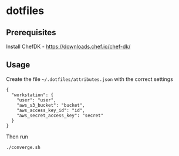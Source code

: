 dotfiles
========

Prerequisites
-------------

Install ChefDK - https://downloads.chef.io/chef-dk/

Usage
-----

Create the file `~/.dotfiles/attributes.json` with the correct settings

```
{
  "workstation": {
    "user": "user",
    "aws_s3_bucket": "bucket",
    "aws_access_key_id": "id",
    "aws_secret_access_key": "secret"
  }
}
```

Then run

```
./converge.sh
```
